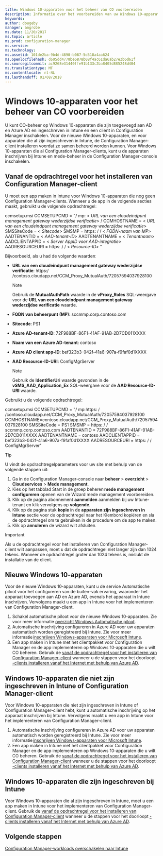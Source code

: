 ```yaml
---
title: Windows 10-apparaten voor het beheer van CO voorbereiden
description: Informatie over het voorbereiden van uw Windows 10-apparaten voor CO-beheer.
keywords: 
author: dougeby
manager: angrobe
ms.date: 11/20/2017
ms.topic: article
ms.prod: configuration-manager
ms.service: 
ms.technology: 
ms.assetid: 101de2ba-9b4d-4890-b087-5d518a4aa624
ms.openlocfilehash: d605dd4770be6878b08f4ac61da6ab27e3b6d61f
ms.sourcegitcommit: ac9268e31440ffe91b133c2ba8405d885248d404
ms.translationtype: MT
ms.contentlocale: nl-NL
ms.lasthandoff: 01/08/2018
---
```

# <a name="prepare-windows-10-devices-for-co-management"></a>Windows 10-apparaten voor het beheer van CO voorbereiden
U kunt CO-beheer op Windows 10-apparaten die zijn toegevoegd aan AD en Azure AD en ingeschreven in Intune en een client in Configuration Manager inschakelen. Voor de nieuwe Windows 10-apparaten, en voor apparaten die al zijn ingeschreven in Intune, de Configuration Manager-client installeren voordat ze samen beheerd worden kunnen. Voor Windows 10-apparaten die al Configuration Manager-clients, kunt u de apparaten inschrijven bij Intune en mede-beheer in de Configuration Manager-console inschakelen.

## <a name="command-line-to-install-configuration-manager-client"></a>Vanaf de opdrachtregel voor het installeren van Configuration Manager-client
U moet een app maken in Intune voor Windows 10-apparaten die nog geen Configuration Manager-clients. Wanneer u de app in de volgende secties maakt, gebruikt u de volgende opdrachtregel:

ccmsetup.msi CCMSETUPCMD = "/ mp: &#60; *URL van een cloudeindpunt management gateway wederzijdse verificatie*&#62; / CCMHOSTNAME = &#60; *URL van een cloudeindpunt management gateway wederzijdse verificatie*&#62; SMSSiteCode = &#60; *Sitecode*&#62; SMSMP = https: &#47; / &#60; *FQDN-naam van MP*&#62; AADTENANTID = &#60; *AAD-tenant-ID*&#62; AADTENANTNAME = &#60; *Tenantnaam*&#62; AADCLIENTAPPID = &#60; *Server AppID voor AAD-integratie*&#62; AADRESOURCEURI = https: &#47; / &#60; *Resource-ID*&#62; "

Bijvoorbeeld, als u had de volgende waarden:

- **URL van een cloudeindpunt management gateway wederzijdse verificatie**: https:/ &#47;contoso.cloudapp.net/CCM_Proxy_MutualAuth/72057594037928100    

   >[!Note]    
   >Gebruik de **MutualAuthPath** waarde in de **vProxy_Roles** SQL-weergave voor de **URL van een cloudeindpunt management gateway wederzijdse verificatie** waarde.

- **FQDN van beheerpunt (MP)**: sccmmp.corp.contoso.com    
- **Sitecode**: PS1    
- **Azure AD-tenant-ID**: 72F988BF-86F1-41AF-91AB-2D7CD011XXXX    
- **Naam van een Azure AD-tenant**: contoso    
- **Azure AD client app-ID**: bef323b3-042f-41a6-907a-f9faf0d1XXXX     
- **AAD Resource-ID-URI**: ConfigMgrServer    

  > [!Note]    
  > Gebruik de **IdentifierUri** waarde gevonden in de **vSMS_AAD_Application_Ex** SQL-weergave voor de **AAD Resource-ID-URI** waarde.

Gebruikt u de volgende opdrachtregel:

ccmsetup.msi CCMSETUPCMD = "/ mp:https: / &#47;contoso.cloudapp.net/CCM_Proxy_MutualAuth/72057594037928100 CCMHOSTNAME=contoso.cloudapp.net/CCM_Proxy_MutualAuth/72057594037928100 SMSSiteCode = PS1 SMSMP = https: / &#47; sccmmp.corp.contoso.com AADTENANTID = 72F988BF-86F1-41AF-91AB-2D7CD011XXXX AADTENANTNAME = contoso AADCLIENTAPPID = bef323b3-042f-41a6-907a-f9faf0d1XXXX AADRESOURCEURI = https: / &#47; ConfigMgrServer'

> [!Tip]
> U vindt de opdrachtregelparameters voor uw site met behulp van de volgende stappen uit:     
> 1. Ga in de Configuration Manager-console naar **beheer** > **overzicht** > **Cloudservices**  >  **Mede management**.  
> 2. Kies op het tabblad Start in de groep beheren **mede management configureren** openen van de Wizard mede management voorbereiden.    
> 3. Klik op de pagina abonnement **aanmelden** aanmelden bij uw Intune-tenant en klik vervolgens op **volgende**.    
> 4. Klik op de pagina stuk **kopie** in de **apparaten zijn ingeschreven in Intune** sectie voor de opdrachtregel naar het Klembord kopiëren en sla de opdrachtregel om te gebruiken in de procedure om de app te maken.  
> 5. Klik op **annuleren** de wizard wilt afsluiten.

> [!Important]    
> Als u de opdrachtregel voor het installeren van Configuration Manager-client wilt aanpassen, moet u dat de opdrachtregel niet langer zijn dan 1024 tekens. Wanneer de opdrachtregel groter dan 1024 tekens is, mislukt de installatie van de client.


## <a name="new-windows-10-devices"></a>Nieuwe Windows 10-apparaten
Voor de nieuwe Windows 10-apparaten, kunt u de service Automatische piloot voor het configureren van de buiten-vak ervaring, waaronder het apparaat toevoegen aan AD en Azure AD, evenals het apparaat in Intune inschrijven. Vervolgens maakt u een app in Intune voor het implementeren van Configuration Manager-client.  
1. Schakel automatische piloot voor de nieuwe Windows 10-apparaten. Zie voor meer informatie [overzicht Windows Automatische piloot](https://docs.microsoft.com/windows/deployment/windows-10-auto-pilot).  
2. Automatische inschrijving configureren in Azure AD voor uw apparaten automatisch worden geregistreerd bij Intune. Zie voor meer informatie [inschrijven Windows-apparaten voor Microsoft Intune](https://docs.microsoft.com/intune/windows-enroll).
3. Een app maken in Intune met het clientpakket voor Configuration Manager en de app implementeren op Windows 10-apparaten die u wilt CO beheren. Gebruik de [vanaf de opdrachtregel voor het installeren van Configuration Manager-client](#command-line-to-install-configuration-manager-client) wanneer u de stappen voor het doorloopt [-clients installeren vanaf het Internet met behulp van Azure AD](https://docs.microsoft.com/en-us/sccm/core/clients/deploy/deploy-clients-cmg-azure).   

## <a name="windows-10-devices-not-enrolled-in-intune-or-a-configuration-manager-client"></a>Windows 10-apparaten die niet zijn ingeschreven in Intune of Configuration Manager-client
Voor Windows 10-apparaten die niet zijn ingeschreven in Intune of Configuration Manager-client hebt, kunt u automatische inschrijving op het apparaat inschrijven bij Intune. Vervolgens maakt u een app in Intune voor het implementeren van Configuration Manager-client.
1. Automatische inschrijving configureren in Azure AD voor uw apparaten automatisch worden geregistreerd bij Intune. Zie voor meer informatie [inschrijven Windows-apparaten voor Microsoft Intune](https://docs.microsoft.com/intune/windows-enroll).  
2. Een app maken in Intune met het clientpakket voor Configuration Manager en de app implementeren op Windows 10-apparaten die u wilt CO beheren. Gebruik de [vanaf de opdrachtregel voor het installeren van Configuration Manager-client](#command-line-to-install-configuration-manager-client) wanneer u de stappen voor het doorloopt [-clients installeren vanaf het Internet met behulp van Azure AD](https://docs.microsoft.com/en-us/sccm/core/clients/deploy/deploy-clients-cmg-azure).

## <a name="windows-10-devices-enrolled-in-intune"></a>Windows 10-apparaten die zijn ingeschreven bij Intune
Voor Windows 10-apparaten die al zijn ingeschreven in Intune, moet u een app maken in Intune voor het implementeren van Configuration Manager-client. Gebruik de [vanaf de opdrachtregel voor het installeren van Configuration Manager-client](#command-line-to-install-configuration-manager-client) wanneer u de stappen voor het doorloopt [-clients installeren vanaf het Internet met behulp van Azure AD](https://docs.microsoft.com/en-us/sccm/core/clients/deploy/deploy-clients-cmg-azure).  

## <a name="next-steps"></a>Volgende stappen
[Configuration Manager-workloads overschakelen naar Intune](co-management-switch-workloads.md)